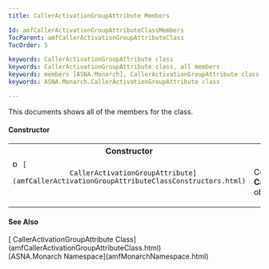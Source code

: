 ```yaml
---
title: CallerActivationGroupAttribute Members

Id: amfCallerActivationGroupAttributeClassMembers
TocParent: amfCallerActivationGroupAttributeClass
TocOrder: 5

keywords: CallerActivationGroupAttribute class
keywords: CallerActivationGroupAttribute class, all members
keywords: members [ASNA.Monarch], CallerActivationGroupAttribute class
keywords: ASNA.Monarch.CallerActivationGroupAttribute class

---
```


This documents shows all of the members for the class. 

#### Constructor
<table class="mytable" cellspacing="0" cellpadding="4" width="90%">
          <colgroup>
            <col width="30%" />
            <col width="70%" />
          </colgroup>
          <tr>
            <th>Constructor</th>
            <th>Description</th>
          </tr>
          <tr valign="top">
            <td>              <img class="hcp4" style="WIDTH: 16px; HEIGHT: 16px" height="16" alt="public method" src="../Images/methods.bmp" width="16" border="0" />
              <code>[
              CallerActivationGroupAttribute](amfCallerActivationGroupAttributeClassConstructors.html)</code>
            </td>
            <td

>Construct a new instance of
            a 
 **CallerActivationGroupAttribute**  object.</td>
          </tr>
</table>

#### See Also
<dl><dt>
        [
        CallerActivationGroupAttribute Class](amfCallerActivationGroupAttributeClass.html)
        <br clear="none" />
        [ASNA.Monarch
        Namespace](amfMonarchNamespace.html)
      </dt></dl>

